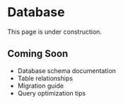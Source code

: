 # Database

This page is under construction.

## Coming Soon

- Database schema documentation
- Table relationships
- Migration guide
- Query optimization tips
